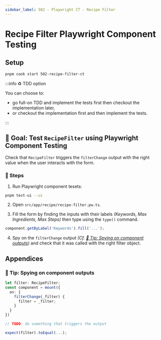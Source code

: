 ```yaml
---
sidebar_label: 502 - Playwright CT - Recipe Filter
---
```


# Recipe Filter Playwright Component Testing

## Setup

```sh
pnpm cook start 502-recipe-filter-ct
```

:::info ♻️ TDD option

You can choose to:

- go full-on TDD and implement the tests first then checkout the implementation later,
- or checkout the implementation first and then implement the tests.

:::

## 🎯 Goal: Test `RecipeFilter` using Playwright Component Testing

Check that `RecipeFilter` triggers the `filterChange` output with the right value when the user interacts with the form.

### 📝 Steps

1. Run Playwright component tesets:

```sh
pnpm test-ui --ui
```

2. Open `src/app/recipe/recipe-filter.pw.ts`.

3. Fill the form by finding the inputs with their labels _(Keywords, Max Ingredients, Max Steps)_ then type using the `type()` command.

```ts
component.getByLabel('Keywords').fill('...');
```

4. Spy on the `filterChange` output _(Cf. [🎁 Tip: Spying on component outputs](#-tip-spying-on-component-outputs))_ and check that it was called with the right filter object.

## Appendices

### 🎁 Tip: Spying on component outputs

```ts
let filter: RecipeFilter;
const component = mount({
  on: {
    filterChange(_filter) {
      filter = _filter;
    }
  }
})

// TODO: do something that triggers the output

expect(filter).toEqual(...);
```
